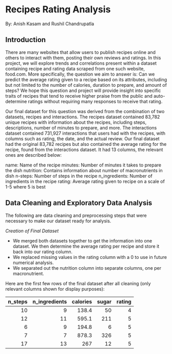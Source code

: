 # Recipes Rating Analysis
By: Anish Kasam and Rushil Chandrupatla

## Introduction

There are many websites that allow users to publish recipes online and others to interact with them, posting their own reviews and ratings. In this project, we will explore trends and correlations present within a dataset containing recipe and rating data scraped from one such website, food.com. More specifically, the question we aim to answer is: Can we predict the average rating given to a recipe based on its attributes, including but not limited to the number of calories, duration to prepare, and amount of steps? We hope this question and project will provide insight into specific traits of recipes that tend to receive higher praise from the public and auto-determine ratings without requiring many responses to receive that rating.

Our final dataset for this question was derived from the combination of two datasets, recipes and interactions. The recipes dataset contained 83,782 unique recipes with information about the recipes, including steps, descriptions, number of minutes to prepare, and more. The interactions dataset contained 731,927 interactions that users had with the recipes, with columns such as rating, the date, and the actual review. Our final dataset had the original 83,782 recipes but also contained the average rating for the recipe, found from the interactions dataset. It had 13 columns, the relevant ones are described below:

name: Name of the recipe
minutes: Number of minutes it takes to prepare the dish
nutrition: Contains information about number of macronutrients in dish
n-steps: Number of steps in the recipe
n_ingredients: Number of ingredients in the recipe
rating: Average rating given to recipe on a scale of 1-5 where 5 is best


## Data Cleaning and Exploratory Data Analysis

The following are data cleaning and preprocessing steps that were necessary to make our dataset ready for analysis.

*Creation of Final Dataset*
- We merged both datasets together to get the information into one dataset. We then determine the average rating per recipe and store it back into our rating column.
- We replaced missing values in the rating column with a 0 to use in future numerical analysis.
- We separated out the nutrition column into separate columns, one per macronutrient.

Here are the first few rows of the final dataset after all cleaning (only relevant columns shown for display purposes):

|   n_steps |   n_ingredients |   calories |   sugar |   rating |
|----------:|----------------:|-----------:|--------:|---------:|
|        10 |               9 |      138.4 |      50 |        4 |
|        12 |              11 |      595.1 |     211 |        5 |
|         6 |               9 |      194.8 |       6 |        5 |
|         7 |               7 |      878.3 |     326 |        5 |
|        17 |              13 |      267   |      12 |        5 |
